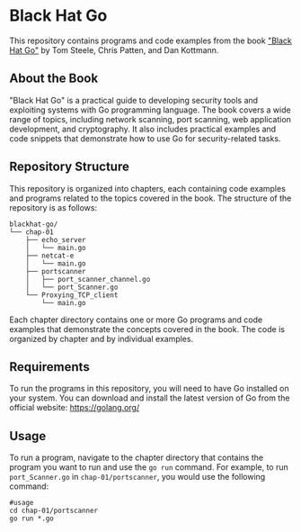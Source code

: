 # Black Hat Go

This repository contains programs and code examples from the book ["Black Hat Go"](https://www.nostarch.com/blackhatgo) by Tom Steele, Chris Patten, and Dan Kottmann.

## About the Book

"Black Hat Go" is a practical guide to developing security tools and exploiting systems with Go programming language. The book covers a wide range of topics, including network scanning, port scanning, web application development, and cryptography. It also includes practical examples and code snippets that demonstrate how to use Go for security-related tasks.

## Repository Structure

This repository is organized into chapters, each containing code examples and programs related to the topics covered in the book. The structure of the repository is as follows:


```
blackhat-go/
└── chap-01
    ├── echo_server
    │   └── main.go
    ├── netcat-e
    │   └── main.go
    ├── portscanner
    │   ├── port_scanner_channel.go
    │   └── port_Scanner.go
    └── Proxying_TCP_client
        └── main.go
```




Each chapter directory contains one or more Go programs and code examples that demonstrate the concepts covered in the book. The code is organized by chapter and by individual examples.

## Requirements

To run the programs in this repository, you will need to have Go installed on your system. You can download and install the latest version of Go from the official website: https://golang.org/

## Usage

To run a program, navigate to the chapter directory that contains the program you want to run and use the `go run` command. For example, to run `port_Scanner.go` in `chap-01/portscanner`, you would use the following command:

```
#usage
cd chap-01/portscanner
go run *.go
```
